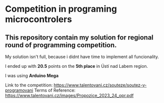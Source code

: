 # Competition in programing microcontrolers

## This repository contain my solution for regional round of programming competition. 

My solution isn't full, because i didnt have time to implement all funcionality.

I ended up with **20.5** points on the **5th place** in Ústí nad Labem region.

I was using **Arduino Mega**

Link to the competition: https://www.talentovani.cz/souteze/soutez-v-programovani
Terms of Reference: https://www.talentovani.cz/images/Propozice_2023_24_opr.pdf
